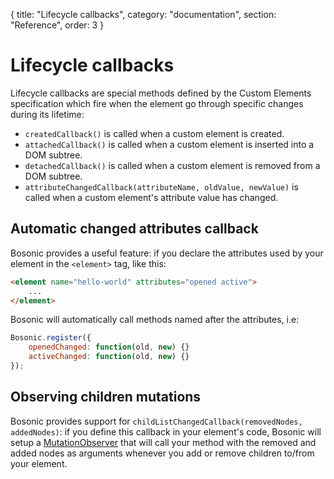 {
  title: "Lifecycle callbacks",
  category: "documentation",
  section: "Reference",
  order: 3
}

# Lifecycle callbacks

Lifecycle callbacks are special methods defined by the Custom Elements specification which fire when the element go through specific changes during its lifetime:

- `createdCallback()` is called when a custom element is created.
- `attachedCallback()` is called when a custom element is inserted into a DOM subtree.
- `detachedCallback()` is called when a custom element is removed from a DOM subtree.
- `attributeChangedCallback(attributeName, oldValue, newValue)` is called when a custom element's attribute value has changed.

## Automatic changed attributes callback

Bosonic provides a useful feature: if you declare the attributes used by your element in the `<element>` tag, like this:
``` html
<element name="hello-world" attributes="opened active">
    ...
</element>
```

Bosonic will automatically call methods named after the attributes, i.e:
``` js
Bosonic.register({
    openedChanged: function(old, new) {}
    activeChanged: function(old, new) {}
});
```

## Observing children mutations

Bosonic provides support for `childListChangedCallback(removedNodes, addedNodes)`: if you define this callback in your element's code, Bosonic will setup a [MutationObserver](https://developer.mozilla.org/en-US/docs/Web/API/MutationObserver) that will call your method with the removed and added nodes as arguments whenever you add or remove children to/from your element.